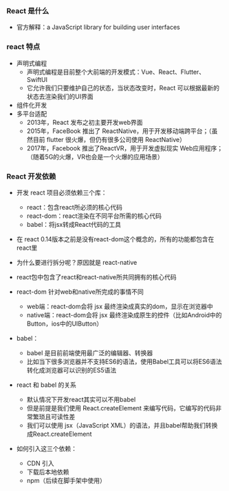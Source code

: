 ### React 是什么
- 官方解释：a JavaScript library for building user interfaces

### react 特点
- 声明式编程
  + 声明式编程是目前整个大前端的开发模式：Vue、React、Flutter、SwiftUI
  + 它允许我们只要维护自己的状态，当状态改变时，React 可以根据最新的状态去渲染我们的UI界面
- 组件化开发
- 多平台适配
  + 2013年，React 发布之初主要开发web界面
  + 2015年，FaceBook 推出了 ReactNative，用于开发移动端跨平台；（虽然目前 flutter 很火爆，但仍有很多公司使用 ReactNative）
  + 2017年，Facebook 推出了ReactVR，用于开发虚拟现实 Web应用程序；（随着5G的火爆，VR也会是一个火爆的应用场景）

### React 开发依赖
- 开发 react 项目必须依赖三个库：
  + react：包含react所必须的核心代码
  + react-dom：react渲染在不同平台所需的核心代码
  + babel：将jsx转成React代码的工具

- 在 react 0.14版本之前是没有react-dom这个概念的，所有的功能都包含在react里
- 为什么要进行拆分呢？原因就是 react-native
- react包中包含了react和react-native所共同拥有的核心代码
- react-dom 针对web和native所完成的事情不同
  + web端：react-dom会将 jsx 最终渲染成真实的dom，显示在浏览器中
  + native端：react-dom会将 jsx 最终渲染成原生的控件（比如Android中的Button，ios中的UIButton）

- babel：
  + babel 是目前前端使用最广泛的编辑器、转换器
  + 比如当下很多浏览器并不支持ES6的语法，使用Babel工具可以将ES6语法转化成浏览器可以识别的ES5语法

- react 和 babel 的关系
  + 默认情况下开发react其实可以不用babel
  + 但是前提是我们使用 React.createElement 来编写代码，它编写的代码非常繁琐且可读性差
  + 我们可以使用 jsx（JavaScript XML）的语法，并且babel帮助我们转换成React.createElement 

- 如何引入这三个依赖：
  + CDN 引入
  + 下载后本地依赖
  + npm（后续在脚手架中使用）